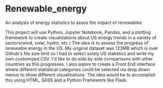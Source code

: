 # Renewable_energy
An analysis of energy statistics to asses the impact of renewables

This project will use Python, Jupyter Notebook, Pandas, and a plotting framework to create visualizations about US energy trends in a 
variety of sectors(wind, solar, hydro, etc.) The idea is to assess the progress of renewable energy in the US. My original dataset
was 123MB which is over Github's file size limit so I had to select solely US statistics and write my own customized CSV. I'd like to do
side by side comparisons with other countries as this progresses. I also aspire to create a Front End interface where different statistical
categories could be selected via drop down menus to show different visualizations. The idea would be to accomplish this using HTML, SASS 
and a Python Framework like Flask. 
